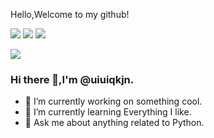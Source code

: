 Hello,Welcome to my github!

![](https://img.shields.io/badge/GitHub-100000?style=for-the-badge&logo=github&logoColor=white) ![](https://img.shields.io/badge/Python-3776AB?style=for-the-badge&logo=python&logoColor=white)	![](https://img.shields.io/badge/C%2B%2B-00599C?style=for-the-badge&logo=c%2B%2B&logoColor=white)


![](https://github-readme-stats.vercel.app/api?username=uiuiqkjn&show_icons=true&theme=transparent) 

### Hi there 👋,I'm @uiuiqkjn.
<!---
uiuiqkjn/uiuiqkjn is a ✨ special ✨ repository because its `README.md` (this file) appears on your GitHub profile.
You can click the Preview link to take a look at your changes.
--->
- 🔭 I’m currently working on something cool.
- 🌱 I’m currently learning Everything I like.
- 💬 Ask me about anything related to Python.




